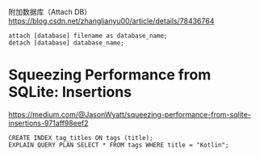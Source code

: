 附加数据库（Attach DB）https://blog.csdn.net/zhanglianyu00/article/details/78436764

```sqlite
attach [database] filename as database_name;
detach [database] database_name;
```

# Squeezing Performance from SQLite: Insertions

https://medium.com/@JasonWyatt/squeezing-performance-from-sqlite-insertions-971aff98eef2

```sqlite
CREATE INDEX tag_titles ON tags (title);
EXPLAIN QUERY PLAN SELECT * FROM tags WHERE title = "Kotlin";
```

